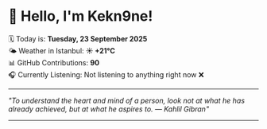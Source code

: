 # 👋 Hello, I'm Kekn9ne!

🗓️ Today is: **Tuesday, 23 September 2025**  
🌤️ Weather in Istanbul: **☀️   +21°C**  
📊 GitHub Contributions: **90**  
🎧 Currently Listening: Not listening to anything right now ❌

---

_"To understand the heart and mind of a person, look not at what he has already achieved, but at what he aspires to. — *Kahlil Gibran*"_

---
